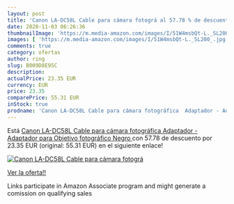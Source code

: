 ```yaml
---
layout: post
title: 'Canon LA-DC58L Cable para cámara fotográ al 57.78 % de descuento'
date: 2020-11-03 06:26:36
thumbnailImage: 'https://m.media-amazon.com/images/I/51W4msbQt-L._SL200_.jpg'
images: [ 'https://m.media-amazon.com/images/I/51W4msbQt-L._SL200_.jpg' ]
comments: true
category: ofertas
author: ring
slug: B009D8E95C
description:
actualPrice: 23.35 EUR
currency: EUR
price: 23.35
comparePrice: 55.31 EUR
inStock: true
prodname: 'Canon LA-DC58L Cable para cámara fotográfica  Adaptador - Adaptador para Objetivo fotográfico  Negro '
---
```


Está [Canon LA-DC58L Cable para cámara fotográfica  Adaptador - Adaptador para Objetivo fotográfico  Negro ](https://www.amazon.es/dp/B009D8E95C/?tag=tolees-21) con 57.78 de descuento por 23.35 EUR (original: 55.31 EUR) en el siguiente enlace!

[![Canon LA-DC58L Cable para cámara fotográ](https://m.media-amazon.com/images/I/51W4msbQt-L._SL200_.jpg)](https://www.amazon.es/dp/B009D8E95C/?tag=tolees-21)

[Ver la oferta!!](https://www.amazon.es/dp/B009D8E95C/?tag=tolees-21)

Links participate in Amazon Associate program and might generate a comission on qualifying sales


